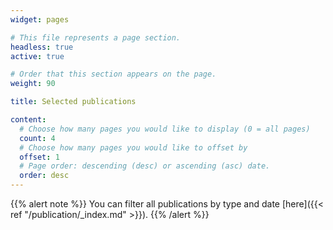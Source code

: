 ```yaml
---
widget: pages

# This file represents a page section.
headless: true
active: true

# Order that this section appears on the page.
weight: 90

title: Selected publications

content:
  # Choose how many pages you would like to display (0 = all pages)
  count: 4
  # Choose how many pages you would like to offset by
  offset: 1
  # Page order: descending (desc) or ascending (asc) date.
  order: desc
---
```

{{% alert note %}}
You can filter all publications by type and date [here]({{< ref "/publication/_index.md" >}}).
{{% /alert %}}

